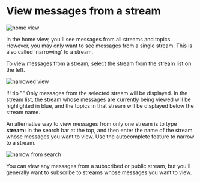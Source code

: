 # View messages from a stream

![home view](/static/images/help/home-view.png)

In the home view, you'll see messages from all streams and topics. However,
you may only want to see messages from a single stream. This is also
called 'narrowing' to a stream.

To view messages from a stream, select the stream from the stream list on
the left.

![narrowed view](/static/images/help/narrowed-view.png)

!!! tip ""
    Only messages from the selected stream will be displayed.
    In the stream list, the stream whose messages are
    currently being viewed will be highlighted in blue, and
    the topics in that
    stream will be displayed below the stream name.

An alternative way to view messages from only one stream is to type
**stream:** in the search bar at the top, and then enter the name of the
stream whose messages you want to view. Use the autocomplete feature to
narrow to a stream.

![narrow from search](/static/images/help/narrow-from-search.png)

You can view any messages from a subscribed or public stream, but
you'll generally want to subscribe to
streams whose messages you want to view.
